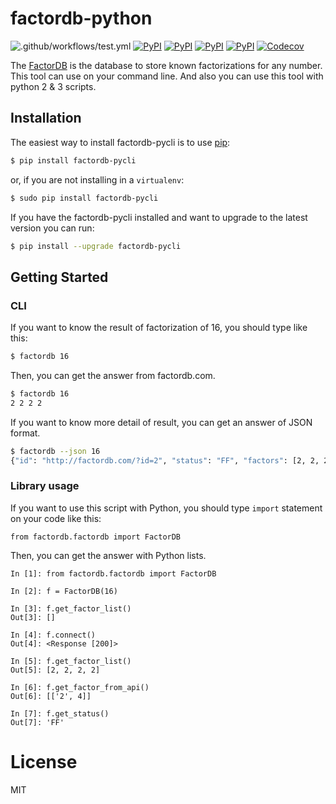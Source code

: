 # factordb-python
![.github/workflows/test.yml](https://github.com/ryosan-470/factordb-python/workflows/.github/workflows/test.yml/badge.svg)
[![PyPI](https://img.shields.io/pypi/l/factordb-pycli.svg?style=flat-square)](./LICENSE.md)
[![PyPI](https://img.shields.io/pypi/pyversions/factordb-pycli.svg?style=flat-square)](https://pypi.python.org/pypi/factordb-pycli)
[![PyPI](https://img.shields.io/pypi/status/factordb-pycli.svg?style=flat-square)](https://pypi.python.org/pypi/factordb-pycli)
[![PyPI](https://img.shields.io/pypi/v/factordb-pycli.svg?style=flat-square)](https://pypi.python.org/pypi/factordb-pycli)
[![Codecov](https://img.shields.io/codecov/c/github/ryosan-470/factordb-pycli.svg?style=flat-square)](https://codecov.io/gh/ryosan-470/factordb-pycli)

The [FactorDB](https://factordb.com) is the database to store known factorizations for any number.
This tool can use on your command line.
And also you can use this tool with python 2 & 3 scripts.

## Installation
The easiest way to install factordb-pycli is to use [pip](http://www.pip-installer.org/en/latest/):

```bash
$ pip install factordb-pycli
```

or, if you are not installing in a `virtualenv`:

```bash
$ sudo pip install factordb-pycli
```

If you have the factordb-pycli installed and want to upgrade to the latest version you can run:

```bash
$ pip install --upgrade factordb-pycli
```


## Getting Started

### CLI
If you want to know the result of factorization of 16, you should type like this:

```bash
$ factordb 16
```

Then, you can get the answer from factordb.com.

```bash
$ factordb 16
2 2 2 2
```

If you want to know more detail of result, you can get an answer of JSON format.

```bash
$ factordb --json 16
{"id": "http://factordb.com/?id=2", "status": "FF", "factors": [2, 2, 2, 2]}
```

### Library usage
If you want to use this script with Python, you should type `import` statement on your code like this:

```
from factordb.factordb import FactorDB
```

Then, you can get the answer with Python lists.

```
In [1]: from factordb.factordb import FactorDB

In [2]: f = FactorDB(16)

In [3]: f.get_factor_list()
Out[3]: []

In [4]: f.connect()
Out[4]: <Response [200]>

In [5]: f.get_factor_list()
Out[5]: [2, 2, 2, 2]

In [6]: f.get_factor_from_api()
Out[6]: [['2', 4]]

In [7]: f.get_status()
Out[7]: 'FF'
```

# License
MIT
